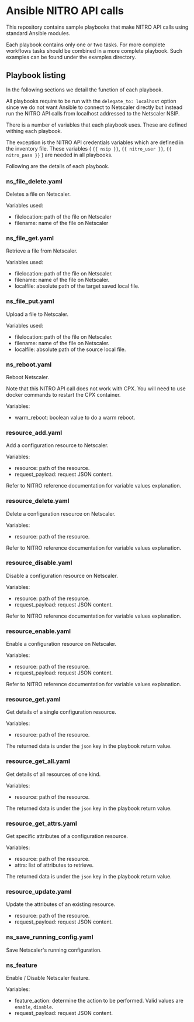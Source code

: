 # Ansible NITRO API calls

This repository contains sample playbooks that make NITRO API calls
using standard Ansible modules.

Each playbook contains only one or two tasks. For more complete workflows tasks
should be combined in a more complete playbook. Such examples can be
found under the examples directory.


## Playbook listing

In the following sections we detail the function of each playbook.

All playbooks require to be run with the `delegate_to: localhost` option
since we do not want Ansible to connect to Netscaler directly but instead
run the NITRO API calls from localhost addressed to the Netscaler NSIP.

There is a number of variables that each playbook uses. These are
defined withing each playbook.

The exception is the NITRO API credentials variables which are defined
in the inventory file. These variables ( `{{ nsip }}`, `{{ nitro_user }}`,
`{{ nitro_pass }}` ) are needed in all playbooks.

Following are the details of each playbook.

### ns\_file\_delete.yaml

Deletes a file on Netscaler.

Variables used:

* filelocation: path of the file on Netscaler
* filename: name of the file on Netscaler

### ns\_file\_get.yaml

Retrieve a file from Netscaler.

Variables used:

* filelocation: path of the file on Netscaler.
* filename: name of the file on Netscaler.
* localfile: absolute path of the target saved local file.

### ns\_file\_put.yaml

Upload a file to Netscaler.

Variables used:

* filelocation: path of the file on Netscaler.
* filename: name of the file on Netscaler.
* localfile: absolute path of the source local file.


### ns\_reboot.yaml

Reboot Netscaler.

Note that this NITRO API call does not work with CPX.
You will need to use docker commands to restart the CPX container.

Variables:

* warm\_reboot: boolean value to do a warm reboot.
 
### resource\_add.yaml

Add a configuration resource to Netscaler.

Variables:

* resource: path of the resource.
* request\_payload: request JSON content.

Refer to NITRO reference documentation for variable values explanation.

### resource\_delete.yaml

Delete a configuration resource on Netscaler.

Variables:

* resource: path of the resource.

Refer to NITRO reference documentation for variable values explanation.

### resource\_disable.yaml

Disable a configuration resource on Netscaler.

Variables:

* resource: path of the resource.
* request\_payload: request JSON content.

Refer to NITRO reference documentation for variable values explanation.

### resource\_enable.yaml

Enable a configuration resource on Netscaler.

Variables:

* resource: path of the resource.
* request\_payload: request JSON content.

Refer to NITRO reference documentation for variable values explanation.

### resource\_get.yaml

Get details of a single configuration resource.

Variables:

* resource: path of the resource.

The returned data is under the `json` key in the playbook return value.


### resource\_get\_all.yaml

Get details of all resources of one kind.

Variables:

* resource: path of the resource.

The returned data is under the `json` key in the playbook return value.

### resource\_get\_attrs.yaml

Get specific attributes of a configuration resource.

Variables:

* resource: path of the resource.
* attrs: list of attributes to retrieve.

The returned data is under the `json` key in the playbook return value.

### resource\_update.yaml

Update the attributes of an existing resource.

* resource: path of the resource.
* request\_payload: request JSON content.


### ns\_save\_running\_config.yaml

Save Netscaler's running configuration.


### ns\_feature

Enable / Disable Netscaler feature.

Variables:

* feature\_action: determine the action to be performed. Valid values are `enable`, `disable`.
* request\_payload: request JSON content.
